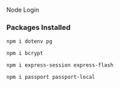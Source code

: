 Node Login


 ### Packages Installed



```
npm i dotenv pg

npm i bcrypt
  
npm i express-session express-flash

npm i passport passport-local
```